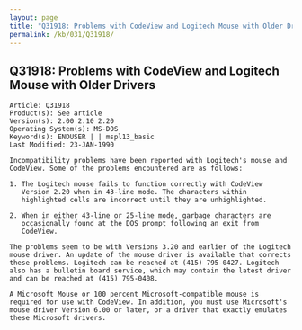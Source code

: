 ```yaml
---
layout: page
title: "Q31918: Problems with CodeView and Logitech Mouse with Older Drivers"
permalink: /kb/031/Q31918/
---
```


## Q31918: Problems with CodeView and Logitech Mouse with Older Drivers

	Article: Q31918
	Product(s): See article
	Version(s): 2.00 2.10 2.20
	Operating System(s): MS-DOS
	Keyword(s): ENDUSER | | mspl13_basic
	Last Modified: 23-JAN-1990
	
	Incompatibility problems have been reported with Logitech's mouse and
	CodeView. Some of the problems encountered are as follows:
	
	1. The Logitech mouse fails to function correctly with CodeView
	   Version 2.20 when in 43-line mode. The characters within
	   highlighted cells are incorrect until they are unhighlighted.
	
	2. When in either 43-line or 25-line mode, garbage characters are
	   occasionally found at the DOS prompt following an exit from
	   CodeView.
	
	The problems seem to be with Versions 3.20 and earlier of the Logitech
	mouse driver. An update of the mouse driver is available that corrects
	these problems. Logitech can be reached at (415) 795-0427. Logitech
	also has a bulletin board service, which may contain the latest driver
	and can be reached at (415) 795-0408.
	
	A Microsoft Mouse or 100 percent Microsoft-compatible mouse is
	required for use with CodeView. In addition, you must use Microsoft's
	mouse driver Version 6.00 or later, or a driver that exactly emulates
	these Microsoft drivers.
